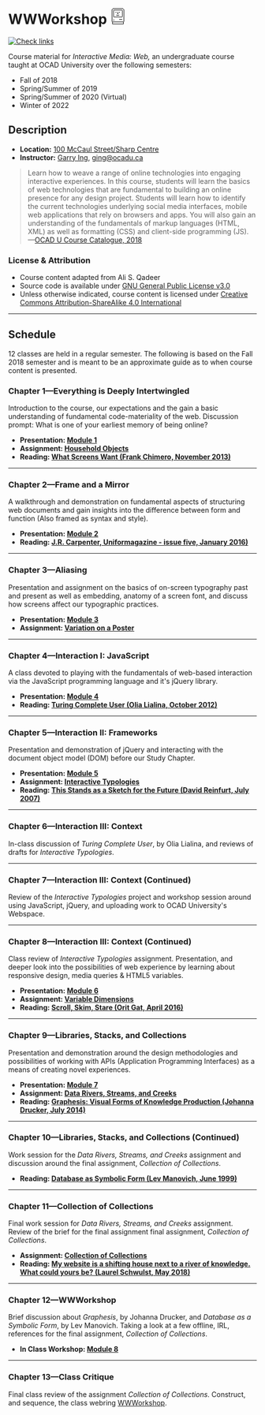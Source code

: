 # WWWorkshop ![Susan Kare, Macintosh Icons, 1984](./media/susan-kare-icons.gif)

[![Check links](https://github.com/garrying/wwworkshop/actions/workflows/main.yml/badge.svg)](https://github.com/garrying/wwworkshop/actions/workflows/main.yml)

Course material for _Interactive Media: Web,_ an undergraduate course taught at OCAD University over the following semesters:
- Fall of 2018
- Spring/Summer of 2019
- Spring/Summer of 2020 (Virtual)
- Winter of 2022

## Description

- **Location:**  [100 McCaul Street/Sharp Centre](https://goo.gl/maps/FvQJx42HD262)
- **Instructor:** [Garry Ing](https://garrying.com), ging@ocadu.ca

> Learn how to weave a range of online technologies into engaging interactive experiences. In this course, students will learn the basics of web technologies that are fundamental to building an online presence for any design project. Students will learn how to identify the current technologies underlying social media interfaces, mobile web applications that rely on browsers and apps. You will also gain an understanding of the fundamentals of markup languages (HTML, XML) as well as formatting (CSS) and client-side programming (JS). —[OCAD U Course Catalogue, 2018](https://selfservice.ocadu.ca/Student/Courses)

### License & Attribution

- Course content adapted from Ali S. Qadeer
- Source code is available under [GNU General Public License v3.0](./LICENSE)
- Unless otherwise indicated, course content is licensed under [Creative Commons Attribution-ShareAlike 4.0 International](https://creativecommons.org/licenses/by-sa/4.0/)

___

## Schedule

12 classes are held in a regular semester. The following is based on the Fall 2018 semester and is meant to be an approximate guide as to when course content is presented.

### Chapter 1—Everything is Deeply Intertwingled

Introduction to the course, our expectations and the gain a basic understanding of fundamental code-materiality of the web. Discussion prompt: What is one of your earliest memory of being online?

- **Presentation: [Module 1](./module-1-everything-is-deeply-intertwingled/lecture-01.pdf)**
- **Assignment: [Household Objects](./assignments/household-objects.md)**
- **Reading: [What Screens Want (Frank Chimero, November 2013)](./assignments/readings.md#what-screens-want)**

___

### Chapter 2—Frame and a Mirror

A walkthrough and demonstration on fundamental aspects of structuring web documents and gain insights into the difference between form and function (Also framed as syntax and style).

- **Presentation: [Module 2](./module-2-frame-and-a-mirror/lecture-02.pdf)**
- **Reading: [J.R. Carpenter, Uniformagazine - issue five, January 2016)](./assignments/readings.md#a-handmade-web)**

___

### Chapter 3—Aliasing

Presentation and assignment on the basics of on-screen typography past and present as well as embedding, anatomy of a screen font, and discuss how screens affect our typographic practices.

- **Presentation: [Module 3](./module-3-a-crystal-goblet/lecture-03.pdf)**
- **Assignment: [Variation on a Poster](./assignments/variation-on-a-poster.md)**

___

### Chapter 4—Interaction I: JavaScript

A class devoted to playing with the fundamentals of web-based interaction via the JavaScript programming language and it's jQuery library.

- **Presentation: [Module 4](./module-4-interaction-1/lecture-04.pdf)**
- **Reading: [Turing Complete User (Olia Lialina, October 2012)](./assignments/readings.md#turing-complete-user)**

___

### Chapter 5—Interaction II: Frameworks

Presentation and demonstration of jQuery and interacting with the document object model (DOM) before our Study Chapter.

- **Presentation: [Module 5](./module-5-interaction-2/lecture-05.pdf)**
- **Assignment: [Interactive Typologies](./assignments/interactive-typologies.md)**
- **Reading: [This Stands as a Sketch for the Future (David Reinfurt, July 2007)](./assignments/readings.md#this-stands-as-a-sketch-for-the-future)**

___

### Chapter 6—Interaction III: Context

In-class discussion of _Turing Complete User_, by Olia Lialina, and reviews of drafts for _Interactive Typologies_.

___

### Chapter 7—Interaction III: Context (Continued)

Review of the _Interactive Typologies_ project and workshop session around using JavaScript, jQuery, and uploading work to OCAD University's Webspace.

___

### Chapter 8—Interaction III: Context (Continued)

Class review of _Interactive Typologies_ assignment. Presentation, and deeper look into the possibilities of web experience by learning about responsive design, media queries & HTML5 variables.

- **Presentation: [Module 6](./module-6-interaction-3/lecture-06.pdf)**
- **Assignment: [Variable Dimensions](./assignments/variable-dimensions.md)**
- **Reading: [Scroll, Skim, Stare (Orit Gat, April 2016)](./assignments/readings.md#scroll-skim-stare)**

___

### Chapter 9—Libraries, Stacks, and Collections

Presentation and demonstration around the design methodologies and possibilities of working with APIs (Application Programming Interfaces) as a means of creating novel experiences.

- **Presentation: [Module 7](./module-7-libraries-stacks-collections/lecture-07.pdf)**
- **Assignment: [Data Rivers, Streams, and Creeks](./assignments/data-rivers-streams-creeks.md)**
- **Reading: [Graphesis: Visual Forms of Knowledge Production (Johanna Drucker, July 2014)](./assignments/readings.md#graphesis-visual-forms-of-knowledge-production)**

___

### Chapter 10—Libraries, Stacks, and Collections (Continued)

Work session for the _Data Rivers, Streams, and Creeks_ assignment and discussion around the final assignment, _Collection of Collections_.

- **Reading: [Database as Symbolic Form (Lev Manovich, June 1999)](./assignments/readings.md#database-as-symbolic-form)**

___

### Chapter 11—Collection of Collections

Final work session for _Data Rivers, Streams, and Creeks_ assignment. Review of the brief for the final assignment final assignment, _Collection of Collections_.

- **Assignment: [Collection of Collections](./assignments/collection-of-collections.md)**
- **Reading: [My website is a shifting house next to a river of knowledge. What could yours be? (Laurel Schwulst, May 2018)](./assignments/readings.md#my-website-is-a-shifting-house-next-to-a-river-of-knowledge-what-could-yours-be)**

___

### Chapter 12—WWWorkshop

Brief discussion about _Graphesis_, by Johanna Drucker, and _Database as a Symbolic Form_, by Lev Manovich. Taking  a look at a few offline, IRL, references for the final assignment, _Collection of Collections_.

- **In Class Workshop: [Module 8](./module-8-wwworkshop/README.md)**

___

### Chapter 13—Class Critique

Final class review of the assignment _Collection of Collections_. Construct, and sequence, the class webring [WWWorkshop](https://wwworkshop.org).
